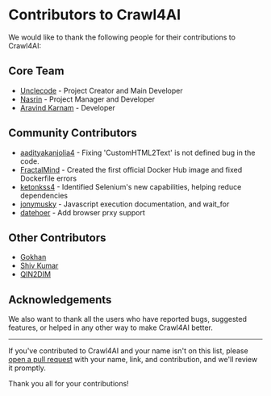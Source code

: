# Contributors to Crawl4AI

We would like to thank the following people for their contributions to Crawl4AI:

## Core Team

- [Unclecode](https://github.com/unclecode) - Project Creator and Main Developer
- [Nasrin](https://github.com/ntohidi) - Project Manager and Developer
- [Aravind Karnam](https://github.com/aravindkarnam) - Developer

## Community Contributors

- [aadityakanjolia4](https://github.com/aadityakanjolia4) - Fixing 'CustomHTML2Text' is not defined bug in the code.
- [FractalMind](https://github.com/FractalMind) - Created the first official Docker Hub image and fixed Dockerfile errors
- [ketonkss4](https://github.com/ketonkss4) - Identified Selenium's new capabilities, helping reduce dependencies
- [jonymusky](https://github.com/jonymusky) - Javascript execution documentation, and wait_for
- [datehoer](https://github.com/datehoer) - Add browser prxy support

## Other Contributors

- [Gokhan](https://github.com/gkhngyk) 
- [Shiv Kumar](https://github.com/shivkumar0757)
- [QIN2DIM](https://github.com/QIN2DIM)

## Acknowledgements

We also want to thank all the users who have reported bugs, suggested features, or helped in any other way to make Crawl4AI better.

---

If you've contributed to Crawl4AI and your name isn't on this list, please [open a pull request](https://github.com/unclecode/crawl4ai/pulls) with your name, link, and contribution, and we'll review it promptly.

Thank you all for your contributions!